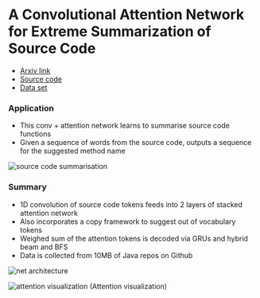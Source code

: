 # A Convolutional Attention Network for Extreme Summarization of Source Code

* [Arxiv link](http://arxiv.org/pdf/1602.03001v1.pdf)
* [Source code](https://github.com/mast-group/convolutional-attention/tree/master/convolutional_attention)
* [Data set](http://groups.inf.ed.ac.uk/cup/codeattention/)

### Application
* This conv + attention network learns to summarise source code functions
* Given a sequence of words from the source code, outputs a sequence for the suggested method name

![source code summarisation](http://s32.postimg.org/q0ns2v39x/Screen_Shot_2016_05_09_at_10_12_25_PM.png)

### Summary
* 1D convolution of source code tokens feeds into 2 layers of stacked attention network
* Also incorporates a copy framework to suggest out of vocabulary tokens
* Weighed sum of the attention tokens is decoded via GRUs and hybrid beam and BFS
* Data is collected from 10MB of Java repos on Github

![net architecture](http://s32.postimg.org/rc2fdy0yd/Screen_Shot_2016_05_09_at_10_18_36_PM.png)

![attention visualization](http://s32.postimg.org/c0s5tymol/Screen_Shot_2016_05_09_at_10_17_25_PM.png)
(Attention visualization)

